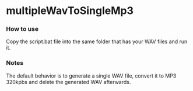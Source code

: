 # multipleWavToSingleMp3
### How to use
Copy the script.bat file into the same folder that has your WAV files and run it.
### Notes
The default behavior is to generate a single WAV file, convert it to MP3 320kpbs and delete the generated WAV afterwards.
